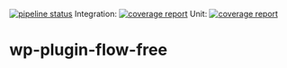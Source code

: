 [![pipeline status](https://gitlab.com/wpdesk/wp-plugin-flow-free/badges/master/pipeline.svg)](https://gitlab.com/wpdesk/wp-plugin-flow-free/commits/master) 
Integration: [![coverage report](https://gitlab.com/wpdesk/wp-plugin-flow-free/badges/master/coverage.svg?job=integration+test+lastest+coverage)](https://gitlab.com/wpdesk/wp-plugin-flow-free/commits/master)
Unit: [![coverage report](https://gitlab.com/wpdesk/wp-plugin-flow-free/badges/master/coverage.svg?job=unit+test+lastest+coverage)](https://gitlab.com/wpdesk/wp-plugin-flow-free/commits/master)

wp-plugin-flow-free
====================
